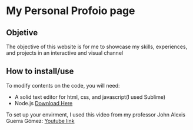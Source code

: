 # My Personal Profoio page

## Objetive
The objective of this website is for me to showcase my skills, experiences, and projects in an interactive and visual channel

## How to install/use
To modify contents on the code, you will need:
- A solid text editor for html, css, and javascript(I used Sublime)
- Node.js [Download Here](http://getbootstrap.com/getting-started/)

To set up your envirment, I used this video from my professor John Alexis Guerra Gómez:
[Youtube link](https://www.youtube.com/watch?v=Q5bbPEAOwYs&t=1730s)
